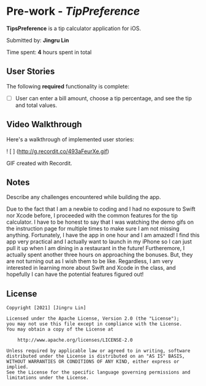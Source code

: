 # Pre-work - *TipPreference*

**TipsPreference** is a tip calculator application for iOS.

Submitted by: **Jingru Lin**

Time spent: **4** hours spent in total

## User Stories

The following **required** functionality is complete:

* [ ] User can enter a bill amount, choose a tip percentage, and see the tip and total values.

## Video Walkthrough

Here's a walkthrough of implemented user stories:

! [ ] (http://g.recordit.co/493aFeurXe.gif)

GIF created with Recordit.

## Notes

Describe any challenges encountered while building the app.

Due to the fact that I am a newbie to coding and I had no exposure to Swift nor Xcode before, I proceeded with the common features for the tip calculator. I have to be honest to say that I was watching the demo gifs on the instruction page for multiple times to make sure I am not missing anything. Fortunately, I have the app in one hour and I am amazed! I find this app very practical and I actually want to launch in my iPhone so I can just pull it up when I am dining in a restaurant in the future! Furtheremore, I actually spent another three hours on approaching the bonuses. But, they are not turning out as I wish them to be like. Regardless, I am very interested in learning more about Swift and Xcode in the class, and hopefully I can have the potential features figured out!

## License

    Copyright [2021] [Jingru Lin]

    Licensed under the Apache License, Version 2.0 (the "License");
    you may not use this file except in compliance with the License.
    You may obtain a copy of the License at

        http://www.apache.org/licenses/LICENSE-2.0

    Unless required by applicable law or agreed to in writing, software
    distributed under the License is distributed on an "AS IS" BASIS,
    WITHOUT WARRANTIES OR CONDITIONS OF ANY KIND, either express or implied.
    See the License for the specific language governing permissions and
    limitations under the License.
